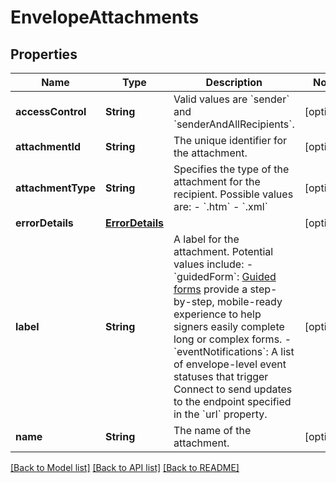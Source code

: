 # EnvelopeAttachments

## Properties
Name | Type | Description | Notes
------------ | ------------- | ------------- | -------------
**accessControl** | **String** | Valid values are &#x60;sender&#x60; and &#x60;senderAndAllRecipients&#x60;. | [optional] 
**attachmentId** | **String** | The unique identifier for the attachment. | [optional] 
**attachmentType** | **String** | Specifies the type of the attachment for the recipient. Possible values are:  - &#x60;.htm&#x60; - &#x60;.xml&#x60; | [optional] 
**errorDetails** | [**ErrorDetails**](ErrorDetails.md) |  | [optional] 
**label** | **String** | A label for the attachment. Potential values include:   - &#x60;guidedForm&#x60;: [Guided forms](https://www.docusign.com/products/guided-forms) provide a step-by-step, mobile-ready experience to help signers easily complete long or complex forms. - &#x60;eventNotifications&#x60;: A list of envelope-level event statuses that trigger Connect to send updates to the endpoint specified in the &#x60;url&#x60; property.  | [optional] 
**name** | **String** | The name of the attachment. | [optional] 

[[Back to Model list]](../README.md#documentation-for-models) [[Back to API list]](../README.md#documentation-for-api-endpoints) [[Back to README]](../README.md)


